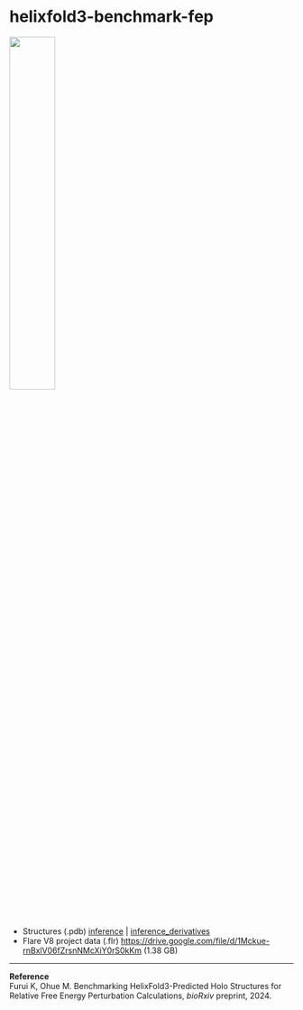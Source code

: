 # helixfold3-benchmark-fep
<img src="https://github.com/user-attachments/assets/7c8111a1-668d-4f5c-bfc5-07c1ea1c9647" width="40%" />

- Structures (.pdb) [inference](./inference) | [inference_derivatives](./inference_derivatives)
- Flare V8 project data (.flr) https://drive.google.com/file/d/1Mckue-rnBxlV06fZrsnNMcXiY0rS0kKm (1.38 GB)

----
**Reference** <br>
Furui K, Ohue M. Benchmarking HelixFold3-Predicted Holo Structures for Relative Free Energy Perturbation Calculations, _bioRxiv_ preprint, 2024.
